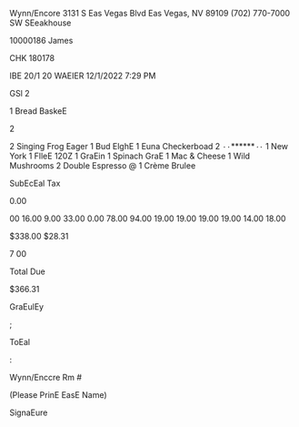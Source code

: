 Wynn/Encore
3131 S Eas Vegas Blvd
Eas Vegas, NV 89109
(702) 770-7000
SW SEeakhouse

10000186 James

CHK 180178

IBE 20/1
20 WAEIER
12/1/2022 7:29 PM

GSl 2

1  Bread BaskeE

2

2 Singing Frog Eager
1  Bud ElghE
1  Euna Checkerboad
2 *٠*٠******٠٠
1  New  York
1  FlleE  120Ζ
1  GraEin
1  Spinach  GraE
1  Mac  &  Cheese
1  Wild  Mushrooms
2  Double  Espresso  @
1  Crème  Brulee

SubEcEal
Tax

0.00

00  16.00
9.00
33.00
0.00
78.00
94.00
19.00
19.00
19.00
19.00
14.00
18.00

$338.00
$28.31

7 00

Total  Due

$366.31

GraEulEy

;

ToEal

:

Wynn/Enccre  Rm  #

(Please  PrinE  EasE  Name)

SignaEure

